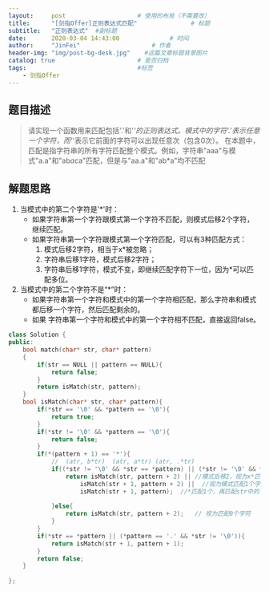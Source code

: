```yaml
---
layout:     post                    # 使用的布局（不需要改） 
title:      "[剑指Offer]正则表达式匹配"               # 标题  
subtitle:   "正则表达式"  #副标题 
date:       2020-03-04 14:43:00              # 时间 
author:     "JinFei"                    # 作者 
header-img: "img/post-bg-desk.jpg"    #这篇文章标题背景图片 
catalog: true                       # 是否归档 
tags:                               #标签     
    - 剑指Offer 
---
```


## 题目描述
> 请实现一个函数用来匹配包括'.'和'*'的正则表达式。模式中的字符'.'表示任意一个字符，而'*'表示它前面的字符可以出现任意次（包含0次）。 在本题中，匹配是指字符串的所有字符匹配整个模式。例如，字符串"aaa"与模式"a.a"和"ab*ac*a"匹配，但是与"aa.a"和"ab*a"均不匹配

## 解题思路

1. 当模式中的第二个字符是'*'时：
    - 如果字符串第一个字符跟模式第一个字符不匹配，则模式后移2个字符，继续匹配。
    - 如果字符串第一个字符跟模式第一个字符匹配，可以有3种匹配方式：
        1. 模式后移2字符，相当于x*被忽略；
        2. 字符串后移1字符，模式后移2字符；
        3. 字符串后移1字符，模式不变，即继续匹配字符下一位，因为*可以匹配多位。
2. 当模式中的第二个字符不是“*”时：
    - 如果字符串第一个字符和模式中的第一个字符相匹配，那么字符串和模式都后移一个字符，然后匹配剩余的。
    - 如果 字符串第一个字符和模式中的第一个字符相不匹配，直接返回false。

```C++
class Solution {
public:
    bool match(char* str, char* pattern)
    {
        if(str == NULL || pattern == NULL){
            return false;
        }
        return isMatch(str, pattern);
    }
    bool isMatch(char* str, char* pattern){
        if(*str == '\0' && *pattern == '\0'){
            return true;
        }
        if(*str != '\0' && *pattern == '\0'){
            return false;
        }
        if(*(pattern + 1) == '*'){
            //  (atr, b*tr)  (atr, a*tr) (atr, .*tr)  
            if((*str != '\0' && *str == *pattern) || (*str != '\0' && *pattern == '.')){ 
                return isMatch(str, pattern + 2) || //模式后移2，视为x*匹配0个字符
                    isMatch(str + 1, pattern + 2) ||  //视为模式匹配1个字符
                    isMatch(str + 1, pattern);  //*匹配1个，再匹配str中的下一个
                    
            }else{
                return isMatch(str, pattern + 2);   // 视为匹配0个字符
            }
        }
        if(*str == *pattern || (*pattern == '.' && *str != '\0')){
            return isMatch(str + 1, pattern + 1);
        }
        return false;
    }
    
};
```

  
